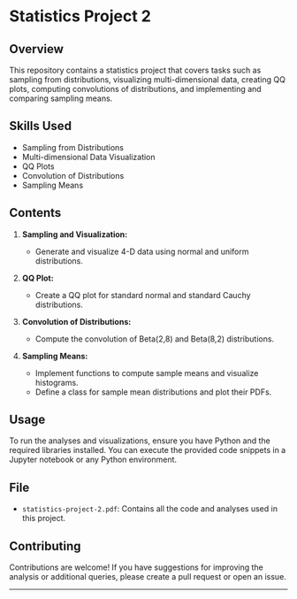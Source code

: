 # Statistics Project 2

## Overview
This repository contains a statistics project that covers tasks such as sampling from distributions, visualizing multi-dimensional data, creating QQ plots, computing convolutions of distributions, and implementing and comparing sampling means.

## Skills Used
- Sampling from Distributions
- Multi-dimensional Data Visualization
- QQ Plots
- Convolution of Distributions
- Sampling Means

## Contents
1. **Sampling and Visualization:**
   - Generate and visualize 4-D data using normal and uniform distributions.

2. **QQ Plot:**
   - Create a QQ plot for standard normal and standard Cauchy distributions.

3. **Convolution of Distributions:**
   - Compute the convolution of Beta(2,8) and Beta(8,2) distributions.

4. **Sampling Means:**
   - Implement functions to compute sample means and visualize histograms.
   - Define a class for sample mean distributions and plot their PDFs.

## Usage
To run the analyses and visualizations, ensure you have Python and the required libraries installed. You can execute the provided code snippets in a Jupyter notebook or any Python environment.

## File
- `statistics-project-2.pdf`: Contains all the code and analyses used in this project.

## Contributing
Contributions are welcome! If you have suggestions for improving the analysis or additional queries, please create a pull request or open an issue.

---



